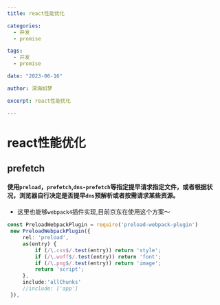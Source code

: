 ```yaml
---
title: react性能优化

categories:
  - 并发
  - promise

tags:
  - 并发
  - promise

date: "2023-06-16"

author: 深海如梦

excerpt: react性能优化

---
```

# react性能优化

## prefetch

#### 使用`preload`，`prefetch`,`dns-prefetch`等指定提早请求指定文件，或者根据状况，浏览器自行决定是否提早`dns`预解析或者按需请求某些资源。

- 这里也能够`webpack4`插件实现,目前京东在使用这个方案～



```typescript
const PreloadWebpackPlugin = require('preload-webpack-plugin')
 new PreloadWebpackPlugin({
     rel: 'preload',
     as(entry) {
         if (/\.css$/.test(entry)) return 'style';
         if (/\.woff$/.test(entry)) return 'font';
         if (/\.png$/.test(entry)) return 'image';
         return 'script';
     },
     include:'allChunks'
     //include: ['app']
 }),
```

